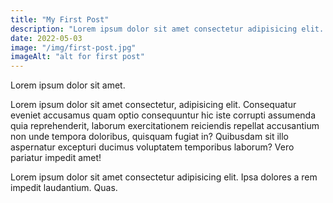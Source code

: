 ```yaml
---
title: "My First Post"
description: "Lorem ipsum dolor sit amet consectetur adipisicing elit. Soluta et corporis, quos porro eaque eum!"
date: 2022-05-03
image: "/img/first-post.jpg"
imageAlt: "alt for first post"
---
```


Lorem ipsum dolor sit amet.

Lorem ipsum dolor sit amet consectetur, adipisicing elit. Consequatur eveniet accusamus quam optio consequuntur hic iste corrupti assumenda quia reprehenderit, laborum exercitationem reiciendis repellat accusantium non unde tempora doloribus, quisquam fugiat in? Quibusdam sit illo aspernatur excepturi ducimus voluptatem temporibus laborum? Vero pariatur impedit amet!

Lorem ipsum dolor sit amet consectetur adipisicing elit. Ipsa dolores a rem impedit laudantium. Quas.

